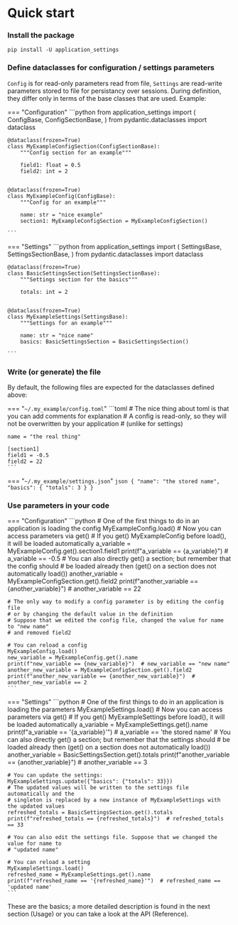 # Quick start

### Install the package

`pip install -U application_settings`

### Define dataclasses for configuration / settings parameters

`Config` is for read-only parameters read from file, `Settings` are read-write parameters
stored to file for persistancy over sessions. During definition, they differ only in
terms of the base classes that are used. Example:

=== "Configuration"
    ```python
    from application_settings import (
        ConfigBase,
        ConfigSectionBase,
    )
    from pydantic.dataclasses import dataclass


    @dataclass(frozen=True)
    class MyExampleConfigSection(ConfigSectionBase):
        """Config section for an example"""

        field1: float = 0.5
        field2: int = 2


    @dataclass(frozen=True)
    class MyExampleConfig(ConfigBase):
        """Config for an example"""

        name: str = "nice example"
        section1: MyExampleConfigSection = MyExampleConfigSection()

    ```

=== "Settings"
    ```python
    from application_settings import (
        SettingsBase,
        SettingsSectionBase,
    )
    from pydantic.dataclasses import dataclass


    @dataclass(frozen=True)
    class BasicSettingsSection(SettingsSectionBase):
        """Settings section for the basics"""

        totals: int = 2


    @dataclass(frozen=True)
    class MyExampleSettings(SettingsBase):
        """Settings for an example"""

        name: str = "nice name"
        basics: BasicSettingsSection = BasicSettingsSection()

    ```




### Write (or generate) the file

By default, the following files are expected for the dataclasses defined above:

=== "`~/.my_example/config.toml`"
    ```toml
    # The nice thing about toml is that you can add comments for explanation
    # A config is read-only, so they will not be overwritten by your application
    # (unlike for settings)

    name = "the real thing"

    [section1]
    field1 = -0.5
    field2 = 22
    ```

=== "`~/.my_example/settings.json`"
    ```json
    {
        "name": "the stored name",
        "basics": {
            "totals": 3
        }
    }
    ```

### Use parameters in your code

=== "Configuration"
    ```python
    # One of the first things to do in an application is loading the config
    MyExampleConfig.load()
    # Now you can access parameters via get()
    # If you get() MyExampleConfig before load(), it will be loaded automatically
    a_variable = MyExampleConfig.get().section1.field1
    print(f"a_variable == {a_variable}")  # a_variable == -0.5
    # You can also directly get() a section; but remember that the config should
    # be loaded already then (get() on a section does not automatically load())
    another_variable = MyExampleConfigSection.get().field2
    print(f"another_variable == {another_variable}")  # another_variable == 22

    # The only way to modify a config parameter is by editing the config file
    # or by changing the default value in the definition
    # Suppose that we edited the config file, changed the value for name to "new name"
    # and removed field2

    # You can reload a config
    MyExampleConfig.load()
    new_variable = MyExampleConfig.get().name
    print(f"new_variable == {new_variable}")  # new_variable == "new name"
    another_new_variable = MyExampleConfigSection.get().field2
    print(f"another_new_variable == {another_new_variable}")  # another_new_variable == 2
    ```

=== "Settings"
    ```python
    # One of the first things to do in an application is loading the parameters
    MyExampleSettings.load()
    # Now you can access parameters via get()
    # If you get() MyExampleSettings before load(), it will be loaded automatically
    a_variable = MyExampleSettings.get().name
    print(f"a_variable == '{a_variable}'")  # a_variable == 'the stored name'
    # You can also directly get() a section; but remember that the settings should
    # be loaded already then (get() on a section does not automatically load())
    another_variable = BasicSettingsSection.get().totals
    print(f"another_variable == {another_variable}")  # another_variable == 3

    # You can update the settings:
    MyExampleSettings.update({"basics": {"totals": 33}})
    # The updated values will be written to the settings file automatically and the
    # singleton is replaced by a new instance of MyExampleSettings with the updated values
    refreshed_totals = BasicSettingsSection.get().totals
    print(f"refreshed_totals == {refreshed_totals}")  # refreshed_totals == 33

    # You can also edit the settings file. Suppose that we changed the value for name to
    # "updated name"

    # You can reload a setting
    MyExampleSettings.load()
    refreshed_name = MyExampleSettings.get().name
    print(f"refreshed_name == '{refreshed_name}'")  # refreshed_name == 'updated name'
    ```

These are the basics; a more detailed description is found in the next section (Usage)
or you can take a look at the API (Reference).